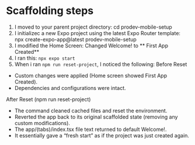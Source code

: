 # Scaffolding steps
1.  I moved to your parent project directory: cd prodev-mobile-setup
2. I initializec a new Expo project using the latest Expo Router template: npx create-expo-app@latest prodev-mobile-setup
3. I modified the Home Screen: Changed Welcome! to ** First App Created**
4. I ran this: `npx expo start`
5. When i ran `npm run reset-project`, I noticed the following:
Before Reset
- Custom changes were applied (Home screen showed First App Created).
- Dependencies and configurations were intact.

After Reset (npm run reset-project)
- The command cleaned cached files and reset the environment.
- Reverted the app back to its original scaffolded state (removing any custom modifications).
- The app/(tabs)/index.tsx file text returned to default Welcome!.
- It essentially gave a “fresh start” as if the project was just created again.